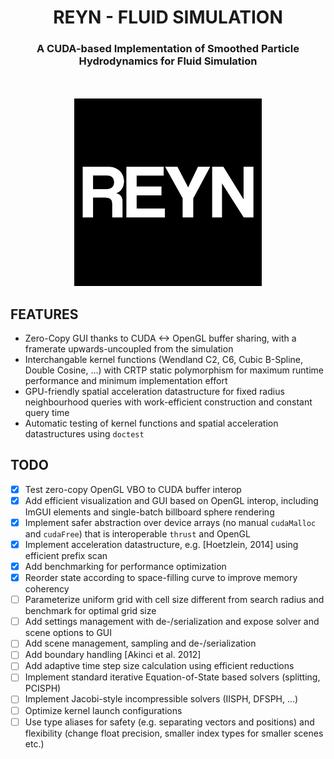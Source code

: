 <h1 align="center">REYN - FLUID SIMULATION</h1>
<h3 align="center">A CUDA-based Implementation of Smoothed Particle Hydrodynamics for Fluid Simulation</h3>

<p align=center style="margin-top:50px;">
    <img src="./res/icon.png" width=300 height = 300/>
</p>

## FEATURES
- Zero-Copy GUI thanks to CUDA <-> OpenGL buffer sharing, with a framerate upwards-uncoupled from the simulation
- Interchangable kernel functions (Wendland C2, C6, Cubic B-Spline, Double Cosine, ...) with CRTP static polymorphism for maximum runtime performance and minimum implementation effort
- GPU-friendly spatial acceleration datastructure for fixed radius neighbourhood queries with work-efficient construction and constant query time
- Automatic testing of kernel functions and spatial acceleration datastructures using `doctest`


## TODO
- [x] Test zero-copy OpenGL VBO to CUDA buffer interop
- [x] Add efficient visualization and GUI based on OpenGL interop, including ImGUI elements and single-batch billboard sphere rendering
- [x] Implement safer abstraction over device arrays (no manual `cudaMalloc` and `cudaFree`) that is interoperable `thrust` and OpenGL
- [x] Implement acceleration datastructure, e.g. [Hoetzlein, 2014] using efficient prefix scan
- [x] Add benchmarking for performance optimization
- [x] Reorder state according to space-filling curve to improve memory coherency
- [ ] Parameterize uniform grid with cell size different from search radius and benchmark for optimal grid size
- [ ] Add settings management with de-/serialization and expose solver and scene options to GUI
- [ ] Add scene management, sampling and de-/serialization
- [ ] Add boundary handling [Akinci et al. 2012]
- [ ] Add adaptive time step size calculation using efficient reductions
- [ ] Implement standard iterative Equation-of-State based solvers (splitting, PCISPH)
- [ ] Implement Jacobi-style incompressible solvers (IISPH, DFSPH, ...)
- [ ] Optimize kernel launch configurations
- [ ] Use type aliases for safety (e.g. separating vectors and positions) and flexibility (change float precision, smaller index types for smaller scenes etc.)
